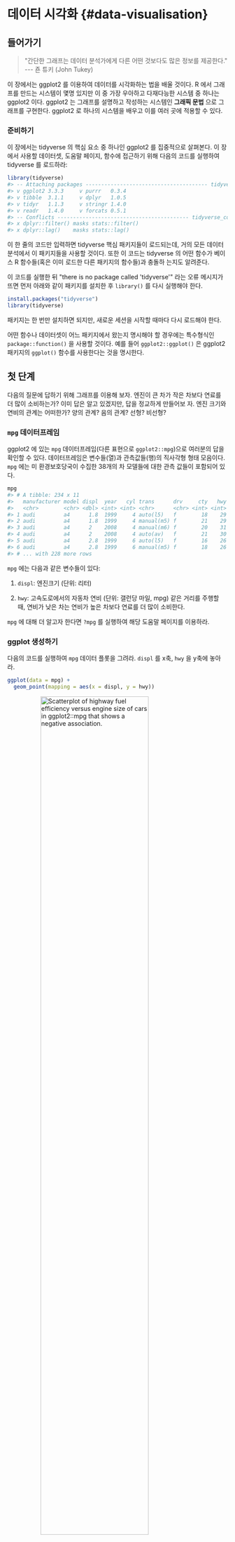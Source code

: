 # 데이터 시각화 {#data-visualisation}

## 들어가기

> "간단한 그래프는 데이터 분석가에게 다른 어떤 것보다도 많은 정보를 제공한다." 
--- 죤 튜키 (John Tukey)

이 장에서는 ggplot2 를 이용하여 데이터를 시각화하는 법을 배울 것이다.
R 에서 그래프를 만드는 시스템이 몇명 있지만 이 중 가장 우아하고 다재다능한 
시스템 중 하나는 ggplot2 이다.
ggplot2 는 그래프를 설명하고 작성하는 시스템인 **그래픽 문법** 으로 그래프를 
구현한다.
ggplot2 로 하나의 시스템을 배우고 이를 여러 곳에 적용할 수 있다.

### 준비하기

이 장에서는 tidyverse 의 핵심 요소 중 하나인 ggplot2 를 집중적으로 살펴본다.
이 장에서 사용할 데이터셋, 도움말 페이지, 함수에 접근하기 위해 다음의 코드를 
실행하여 tidyverse 를 로드하라:


```r
library(tidyverse)
#> -- Attaching packages --------------------------------------- tidyverse 1.3.1 --
#> v ggplot2 3.3.3     v purrr   0.3.4
#> v tibble  3.1.1     v dplyr   1.0.5
#> v tidyr   1.1.3     v stringr 1.4.0
#> v readr   1.4.0     v forcats 0.5.1
#> -- Conflicts ------------------------------------------ tidyverse_conflicts() --
#> x dplyr::filter() masks stats::filter()
#> x dplyr::lag()    masks stats::lag()
```

이 한 줄의 코드만 입력하면 tidyverse 핵심 패키지들이 로드되는데, 거의 모든
데이터 분석에서 이 패키지들을 사용할 것이다. 또한 이 코드는 tidyverse 의 어떤 
함수가 베이스 R 함수들(혹은 이미 로드한 다른 패키지의 함수들)과 충돌하
는지도 알려준다.

이 코드를 실행한 뒤 "there is no package called 'tidyverse'" 라는 오류 메시지가 
뜨면 먼저 아래와 같이 패키지를 설치한 후 `library()` 를 다시 실행해야 한다.


```r
install.packages("tidyverse")
library(tidyverse)
```

패키지는 한 번만 설치하면 되지만, 새로운 세션을 시작할 때마다 다시 로드해야 한다.

어떤 함수나 데이터셋이 어느 패키지에서 왔는지 명시해야 할 경우에는 특수형식인 
`package::function()` 을 사용할 것이다.
예를 들어 `ggplot2::ggplot()` 은 ggplot2 패키지의 `ggplot()` 함수를 사용한다는 
것을 명시한다.

## 첫 단계

다음의 질문에 답하기 위해 그래프를 이용해 보자. 엔진이 큰 차가 작은 차보다
연료를 더 많이 소비하는가? 이미 답은 알고 있겠지만, 답을 정교하게 만들어보
자. 엔진 크기와 연비의 관계는 어떠한가? 양의 관계? 음의 관계? 선형? 비선형?

### `mpg` 데이터프레임

ggplot2 에 있는 `mpg` 데이터프레임(다른 표현으로 `ggplot2::mpg`)으로 여러분의 답을 
확인할 수 있다. 데이터프레임은 변수들(열)과 관측값들(행)의 직사각형 형태 
모음이다. `mpg` 에는 미 환경보호당국이 수집한 38개의 차 모델들에 대한 관측
값들이 포함되어 있다.


```r
mpg
#> # A tibble: 234 x 11
#>   manufacturer model displ  year   cyl trans      drv     cty   hwy fl    class 
#>   <chr>        <chr> <dbl> <int> <int> <chr>      <chr> <int> <int> <chr> <chr> 
#> 1 audi         a4      1.8  1999     4 auto(l5)   f        18    29 p     compa~
#> 2 audi         a4      1.8  1999     4 manual(m5) f        21    29 p     compa~
#> 3 audi         a4      2    2008     4 manual(m6) f        20    31 p     compa~
#> 4 audi         a4      2    2008     4 auto(av)   f        21    30 p     compa~
#> 5 audi         a4      2.8  1999     6 auto(l5)   f        16    26 p     compa~
#> 6 audi         a4      2.8  1999     6 manual(m5) f        18    26 p     compa~
#> # ... with 228 more rows
```

`mpg` 에는 다음과 같은 변수들이 있다:

1.  `displ`: 엔진크기 (단위: 리터)

2.  `hwy`:  고속도로에서의 자동차 연비 (단위: 갤런당 마일, mpg)
    같은 거리를 주행할 때, 연비가 낮은 차는 연비가 높은 차보다 연료를 더 많이 소비한다.

`mpg` 에 대해 더 알고자 한다면 `?mpg` 를 실행하여 해당 도움말 페이지를 이용하라.

### ggplot 생성하기

다음의 코드를 실행하여 `mpg` 데이터 플롯을 그려라. `displ` 를 x축, `hwy` 을 y축에 놓아라.


```r
ggplot(data = mpg) + 
  geom_point(mapping = aes(x = displ, y = hwy))
```

<img src="data-visualize_files/figure-html/unnamed-chunk-3-1.png" title="Scatterplot of highway fuel efficiency versus engine size of cars in ggplot2::mpg that shows a negative association." alt="Scatterplot of highway fuel efficiency versus engine size of cars in ggplot2::mpg that shows a negative association." width="70%" style="display: block; margin: auto;" />

이 플롯은 엔진 크기(`displ`)와 연비(`hwy`) 사이에 음의 관계가 있음을 보여준다.
다른 말로 하면 엔진이 큰 차들은 연료를 더 많이 소비한다. 
이제 연비와 엔진크기에 대한 여러분의 가설이 확인되거나 반증되었는가?

ggplot2 에서는, `ggplot()` 함수로 플롯을 시작한다.
`ggplot()` 을 하면 좌표시스템이 생성되고 레이어를 추가할 수 있다. 
`ggplot()` 의 첫 번째 인수는 그래프에서 사용할 데이터셋이다. 
따라서 `ggplot(data = mpg)` 를 하면 빈 그래프가 생성되지만,
그리 흥미로운 것이 아니므로 생략하겠다.
그래프는 `ggplot()` 에 하나 이상의 레이어를 추가해서 완성된다. 
함수 `geom_point()` 는 플롯에 점 레이어를 추가하여 산점도를 생성한다. 
ggplot2에는 여러 지옴(geom) 함수가 있는데, 각각은 플롯에 다른 유형의 레이어를 추가한다. 
이 장에서 다양한 함수를 배울 것이다.
ggplot2의 지옴 함수 각각에는 mapping 인수가 있다. 
이 인수는 데이터셋의 변수들이 시각적 속성으로 어떻게 매핑될지를 정의한다. 
이 인수는 항상 aes()와 쌍을 이루는데 `aes()` 의 `x`, `y` 인수는 x, y축으로 매핑될 변수를 지정한다. 
ggplot2 는 매핑된 변수를 `data` 인수(우리 경우엔 `mpg`)에서 찾는다.


### 그래프 작성 템플릿

이제 코드를 ggplot2로 그래프를 만드는, 재사용 가능한 템플릿으로 바꿔보자.
그래프를 만들려면 다음의 코드에서 괄호 안의 <>로 둘러쌓인 부분을, 해당되는
데이터셋, 지옴 함수, 매핑모음으로 바꾸어라.


```r
ggplot(data = <DATA>) + 
  <GEOM_FUNCTION>(mapping = aes(<MAPPINGS>))
```

The rest of this chapter will show you how to complete and extend this template to make different types of graphs.
We will begin with the `<MAPPINGS>` component.

### 연습문제

1.  Run `ggplot(data = mpg)`.
    What do you see?

2.  How many rows are in `mpg`?
    How many columns?

3.  What does the `drv` variable describe?
    Read the help for `?mpg` to find out.

4.  Make a scatterplot of `hwy` vs `cyl`.

5.  What happens if you make a scatterplot of `class` vs `drv`?
    Why is the plot not useful?

## Aesthetic mappings

> "The greatest value of a picture is when it forces us to notice what we never expected to see." --- John Tukey
In the plot below, one group of points (highlighted in red) seems to fall outside of the linear trend.
These cars have a higher mileage than you might expect.
How can you explain these cars?

<img src="data-visualize_files/figure-html/unnamed-chunk-5-1.png" title="Scatterplot of highway fuel efficiency versus engine size of cars in ggplot2::mpg that shows a negative association. Cars with engine size greater than 5 litres and highway fuel efficiency greater than 20 miles per gallon stand out from the rest of the data and are highlighted in red." alt="Scatterplot of highway fuel efficiency versus engine size of cars in ggplot2::mpg that shows a negative association. Cars with engine size greater than 5 litres and highway fuel efficiency greater than 20 miles per gallon stand out from the rest of the data and are highlighted in red." width="70%" style="display: block; margin: auto;" />

Let's hypothesize that the cars are hybrids.
One way to test this hypothesis is to look at the `class` value for each car.
The `class` variable of the `mpg` dataset classifies cars into groups such as compact, midsize, and SUV.
If the outlying points are hybrids, they should be classified as compact cars or, perhaps, subcompact cars (keep in mind that this data was collected before hybrid trucks and SUVs became popular).

You can add a third variable, like `class`, to a two dimensional scatterplot by mapping it to an **aesthetic**.
An aesthetic is a visual property of the objects in your plot.
Aesthetics include things like the size, the shape, or the color of your points.
You can display a point (like the one below) in different ways by changing the values of its aesthetic properties.
Since we already use the word "value" to describe data, let's use the word "level" to describe aesthetic properties.
Here we change the levels of a point's size, shape, and color to make the point small, triangular, or blue:

<img src="data-visualize_files/figure-html/unnamed-chunk-6-1.png" title="Diagram that shows four plotting characters next to each other. The first is a large circle, the second is a small circle, the third is a triangle, and the fourth is a blue circle." alt="Diagram that shows four plotting characters next to each other. The first is a large circle, the second is a small circle, the third is a triangle, and the fourth is a blue circle." width="70%" style="display: block; margin: auto;" />

You can convey information about your data by mapping the aesthetics in your plot to the variables in your dataset.
For example, you can map the colours of your points to the `class` variable to reveal the class of each car.


```r
ggplot(data = mpg) + 
  geom_point(mapping = aes(x = displ, y = hwy, color = class))
```

<img src="data-visualize_files/figure-html/unnamed-chunk-7-1.png" title="Scatterplot of highway fuel efficiency versus engine size of cars in ggplot2::mpg that shows a negative association. The points representing each car are coloured according to the class of the car. The legend on the right of the plot shows the mapping between colours and levels of the class variable: 2seater, compact, midsize, minivan, pickup, or suv." alt="Scatterplot of highway fuel efficiency versus engine size of cars in ggplot2::mpg that shows a negative association. The points representing each car are coloured according to the class of the car. The legend on the right of the plot shows the mapping between colours and levels of the class variable: 2seater, compact, midsize, minivan, pickup, or suv." width="70%" style="display: block; margin: auto;" />

(If you prefer British English, like Hadley, you can use `colour` instead of `color`.)

To map an aesthetic to a variable, associate the name of the aesthetic to the name of the variable inside `aes()`.
ggplot2 will automatically assign a unique level of the aesthetic (here a unique color) to each unique value of the variable, a process known as **scaling**.
ggplot2 will also add a legend that explains which levels correspond to which values.

The colours reveal that many of the unusual points (with engine size greater than 5 litres and highway fuel efficiency greater than 20 miles per gallon) are two-seater cars.
These cars don't seem like hybrids, and are, in fact, sports cars!
Sports cars have large engines like SUVs and pickup trucks, but small bodies like midsize and compact cars, which improves their gas mileage.
In hindsight, these cars were unlikely to be hybrids since they have large engines.

In the above example, we mapped `class` to the color aesthetic, but we could have mapped `class` to the size aesthetic in the same way.
In this case, the exact size of each point would reveal its class affiliation.
We get a *warning* here, because mapping an unordered variable (`class`) to an ordered aesthetic (`size`) is not a good idea.


```r
ggplot(data = mpg) + 
  geom_point(mapping = aes(x = displ, y = hwy, size = class))
#> Warning: Using size for a discrete variable is not advised.
```

<img src="data-visualize_files/figure-html/unnamed-chunk-8-1.png" title="Scatterplot of highway fuel efficiency versus engine size of cars in ggplot2::mpg that shows a negative association. The points representing each car are sized according to the class of the car. The legend on the right of the plot shows the mapping between colours and levels of the class variable -- going from small to large: 2seater, compact, midsize, minivan, pickup, or suv." alt="Scatterplot of highway fuel efficiency versus engine size of cars in ggplot2::mpg that shows a negative association. The points representing each car are sized according to the class of the car. The legend on the right of the plot shows the mapping between colours and levels of the class variable -- going from small to large: 2seater, compact, midsize, minivan, pickup, or suv." width="70%" style="display: block; margin: auto;" />

Or we could have mapped `class` to the *alpha* aesthetic, which controls the transparency of the points, or to the shape aesthetic, which controls the shape of the points.


```r
# Left
ggplot(data = mpg) + 
  geom_point(mapping = aes(x = displ, y = hwy, alpha = class))
# Right
ggplot(data = mpg) + 
  geom_point(mapping = aes(x = displ, y = hwy, shape = class))
```

<img src="data-visualize_files/figure-html/unnamed-chunk-9-1.png" title="Two scatterplots next to each other, both visualizing highway fuel efficiency versus engine size of cars in ggplot2::mpg and showing a negative association. In the plot on the left class is mapped to the alpha aesthetic, resulting in different transparency levels for each level of class. In the plot on the right class is mapped the shape aesthetic, resulting in different plotting character shapes for each level of class. Each plot comes with a legend that shows the mapping between alpha level or shape and levels of the class variable." alt="Two scatterplots next to each other, both visualizing highway fuel efficiency versus engine size of cars in ggplot2::mpg and showing a negative association. In the plot on the left class is mapped to the alpha aesthetic, resulting in different transparency levels for each level of class. In the plot on the right class is mapped the shape aesthetic, resulting in different plotting character shapes for each level of class. Each plot comes with a legend that shows the mapping between alpha level or shape and levels of the class variable." width="50%" /><img src="data-visualize_files/figure-html/unnamed-chunk-9-2.png" title="Two scatterplots next to each other, both visualizing highway fuel efficiency versus engine size of cars in ggplot2::mpg and showing a negative association. In the plot on the left class is mapped to the alpha aesthetic, resulting in different transparency levels for each level of class. In the plot on the right class is mapped the shape aesthetic, resulting in different plotting character shapes for each level of class. Each plot comes with a legend that shows the mapping between alpha level or shape and levels of the class variable." alt="Two scatterplots next to each other, both visualizing highway fuel efficiency versus engine size of cars in ggplot2::mpg and showing a negative association. In the plot on the left class is mapped to the alpha aesthetic, resulting in different transparency levels for each level of class. In the plot on the right class is mapped the shape aesthetic, resulting in different plotting character shapes for each level of class. Each plot comes with a legend that shows the mapping between alpha level or shape and levels of the class variable." width="50%" />

What happened to the SUVs?
ggplot2 will only use six shapes at a time.
By default, additional groups will go unplotted when you use the shape aesthetic.

For each aesthetic, you use `aes()` to associate the name of the aesthetic with a variable to display.
The `aes()` function gathers together each of the aesthetic mappings used by a layer and passes them to the layer's mapping argument.
The syntax highlights a useful insight about `x` and `y`: the x and y locations of a point are themselves aesthetics, visual properties that you can map to variables to display information about the data.

Once you map an aesthetic, ggplot2 takes care of the rest.
It selects a reasonable scale to use with the aesthetic, and it constructs a legend that explains the mapping between levels and values.
For x and y aesthetics, ggplot2 does not create a legend, but it creates an axis line with tick marks and a label.
The axis line acts as a legend; it explains the mapping between locations and values.

You can also *set* the aesthetic properties of your geom manually.
For example, we can make all of the points in our plot blue:


```r
ggplot(data = mpg) + 
  geom_point(mapping = aes(x = displ, y = hwy), color = "blue")
```

<img src="data-visualize_files/figure-html/unnamed-chunk-10-1.png" title="Scatterplot of highway fuel efficiency versus engine size of cars in ggplot2::mpg that shows a negative association. All points are blue." alt="Scatterplot of highway fuel efficiency versus engine size of cars in ggplot2::mpg that shows a negative association. All points are blue." width="70%" style="display: block; margin: auto;" />

Here, the color doesn't convey information about a variable, but only changes the appearance of the plot.
To set an aesthetic manually, set the aesthetic by name as an argument of your geom function; i.e. it goes *outside* of `aes()`.
You'll need to pick a level that makes sense for that aesthetic:

-   The name of a color as a character string.

-   The size of a point in mm.

-   The shape of a point as a number, as shown in Figure \@ref(fig:shapes).

<div class="figure" style="text-align: center">
<img src="data-visualize_files/figure-html/shapes-1.png" alt="Mapping between shapes and the numbers that represent them: 0 - square, 1 - circle, 2 - triangle point up, 3 - plus, 4 - cross, 5 - diamond, 6 - triangle point down, 7 - square cross, 8 - star, 9 - diamond plus, 10 - circle plus, 11 - triangles up and down, 12 - square plus, 13 - circle cross, 14 - square and triangle down, 15 - filled square, 16 - filled circle, 17 - filled triangle point-up, 18 - filled diamond, 19 - solid circle, 20 - bullet (smaller circle), 21 - filled circle blue, 22 - filled square blue, 23 - filled diamond blue, 24 - filled triangle point-up blue, 25 - filled triangle point down blue." width="75%" />
<p class="caption">(\#fig:shapes)R has 25 built in shapes that are identified by numbers. There are some seeming duplicates: for example, 0, 15, and 22 are all squares. The difference comes from the interaction of the `colour` and `fill` aesthetics. The hollow shapes (0--14) have a border determined by `colour`; the solid shapes (15--20) are filled with `colour`; the filled shapes (21--24) have a border of `colour` and are filled with `fill`.</p>
</div>
### Exercises
1.  What's gone wrong with this code?
    Why are the points not blue?
    
    ```r
    ggplot(data = mpg) + 
      geom_point(mapping = aes(x = displ, y = hwy, color = "blue"))
    ```
    
    <img src="data-visualize_files/figure-html/unnamed-chunk-11-1.png" title="Scatterplot of highway fuel efficiency versus engine size of cars in ggplot2::mpg that shows a negative association. All points are red and the legend shows a red point that is mapped to the word 'blue'." alt="Scatterplot of highway fuel efficiency versus engine size of cars in ggplot2::mpg that shows a negative association. All points are red and the legend shows a red point that is mapped to the word 'blue'." width="70%" style="display: block; margin: auto;" />

2.  Which variables in `mpg` are categorical?
    Which variables are continuous?
    (Hint: type `?mpg` to read the documentation for the dataset).
    How can you see this information when you run `mpg`?

3.  Map a continuous variable to `color`, `size`, and `shape`.
    How do these aesthetics behave differently for categorical vs. continuous variables?

4.  What happens if you map the same variable to multiple aesthetics?

5.  What does the `stroke` aesthetic do?
    What shapes does it work with?
    (Hint: use `?geom_point`)

6.  What happens if you map an aesthetic to something other than a variable name, like `aes(colour = displ < 5)`?
    Note, you'll also need to specify x and y.

## Common problems

As you start to run R code, you're likely to run into problems.
Don't worry --- it happens to everyone.
I have been writing R code for years, and every day I still write code that doesn't work!

Start by carefully comparing the code that you're running to the code in the book.
R is extremely picky, and a misplaced character can make all the difference.
Make sure that every `(` is matched with a `)` and every `"` is paired with another `"`.
Sometimes you'll run the code and nothing happens.
Check the left-hand of your console: if it's a `+`, it means that R doesn't think you've typed a complete expression and it's waiting for you to finish it.
In this case, it's usually easy to start from scratch again by pressing ESCAPE to abort processing the current command.

One common problem when creating ggplot2 graphics is to put the `+` in the wrong place: it has to come at the end of the line, not the start.
In other words, make sure you haven't accidentally written code like this:

``` {.r}
ggplot(data = mpg) 
+ geom_point(mapping = aes(x = displ, y = hwy))
```

If you're still stuck, try the help.
You can get help about any R function by running `?function_name` in the console, or selecting the function name and pressing F1 in RStudio.
Don't worry if the help doesn't seem that helpful - instead skip down to the examples and look for code that matches what you're trying to do.

If that doesn't help, carefully read the error message.
Sometimes the answer will be buried there!
But when you're new to R, the answer might be in the error message but you don't yet know how to understand it.
Another great tool is Google: try googling the error message, as it's likely someone else has had the same problem, and has gotten help online.

## Facets

One way to add additional variables is with aesthetics.
Another way, particularly useful for categorical variables, is to split your plot into **facets**, subplots that each display one subset of the data.

To facet your plot by a single variable, use `facet_wrap()`.
The first argument of `facet_wrap()` is a formula, which you create with `~` followed by a variable name (here, "formula" is the bane if a data structure in R, not a synonym for "equation").
The variable that you pass to `facet_wrap()` should be discrete.


```r
ggplot(data = mpg) + 
  geom_point(mapping = aes(x = displ, y = hwy)) + 
  facet_grid(drv ~ cyl)
```

<img src="data-visualize_files/figure-html/unnamed-chunk-12-1.png" title="Scatterplot of highway fuel efficiency versus engine size of cars in ggplot2::mpg, faceted by class, with facets spanning two rows." alt="Scatterplot of highway fuel efficiency versus engine size of cars in ggplot2::mpg, faceted by class, with facets spanning two rows." width="70%" style="display: block; margin: auto;" />

To facet your plot on the combination of two variables, add `facet_grid()` to your plot call.
The first argument of `facet_grid()` is also a formula.
This time the formula should contain two variable names separated by a `~`.


```r
ggplot(data = mpg) + 
  geom_point(mapping = aes(x = displ, y = hwy)) + 
  facet_grid(drv ~ cyl)
```

<img src="data-visualize_files/figure-html/unnamed-chunk-13-1.png" title="Scatterplot of highway fuel efficiency versus engine size of cars in ggplot2::mpg, faceted by number of cylinders across rows and by type of drive train across columns. This results in a 4x3 grid of 12 facets. Some of these facets have no observations: 5 cylinders and 4 wheel drive, 4 or 5 cylinders and front wheel drive." alt="Scatterplot of highway fuel efficiency versus engine size of cars in ggplot2::mpg, faceted by number of cylinders across rows and by type of drive train across columns. This results in a 4x3 grid of 12 facets. Some of these facets have no observations: 5 cylinders and 4 wheel drive, 4 or 5 cylinders and front wheel drive." width="70%" style="display: block; margin: auto;" />

If you prefer to not facet in the rows or columns dimension, use a `.` instead of a variable name, e.g. `+ facet_grid(. ~ cyl)`.

### Exercises

1.  What happens if you facet on a continuous variable?

2.  What do the empty cells in plot with `facet_grid(drv ~ cyl)` mean?
    How do they relate to this plot?

    
    ```r
    ggplot(data = mpg) + 
      geom_point(mapping = aes(x = drv, y = cyl))
    ```
    
    <img src="data-visualize_files/figure-html/unnamed-chunk-14-1.png" title="Scatterplot of number of cycles versus type of drive train of cars in ggplot2::mpg. Shows that there are no cars with 5 cylinders that are 4 wheel drive or with 4 or 5 cylinders that are front wheel drive." alt="Scatterplot of number of cycles versus type of drive train of cars in ggplot2::mpg. Shows that there are no cars with 5 cylinders that are 4 wheel drive or with 4 or 5 cylinders that are front wheel drive." width="70%" style="display: block; margin: auto;" />

3.  What plots does the following code make?
    What does `.` do?

    
    ```r
    ggplot(data = mpg) + 
      geom_point(mapping = aes(x = displ, y = hwy)) +
      facet_grid(drv ~ .)
    ggplot(data = mpg) + 
      geom_point(mapping = aes(x = displ, y = hwy)) +
      facet_grid(. ~ cyl)
    ```

4.  Take the first faceted plot in this section:

    
    ```r
    ggplot(data = mpg) + 
      geom_point(mapping = aes(x = displ, y = hwy)) + 
      facet_wrap(~ class, nrow = 2)
    ```

    What are the advantages to using faceting instead of the colour aesthetic?
    What are the disadvantages?
    How might the balance change if you had a larger dataset?

5.  Read `?facet_wrap`.
    What does `nrow` do?
    What does `ncol` do?
    What other options control the layout of the individual panels?
    Why doesn't `facet_grid()` have `nrow` and `ncol` arguments?

6.  Which of the following two plots makes it easier to compare engine size (`displ`) across cars with different drive trains?
    What does this say about when to place a faceting variable across rows or columns?

    
    ```r
    ggplot(data = mpg) + 
      geom_point(mapping = aes(x = displ, y = hwy)) + 
      facet_grid(drv ~ .)
    ggplot(data = mpg) + 
      geom_point(mapping = aes(x = displ, y = hwy)) + 
      facet_grid(. ~ drv)
    ```
    
    <img src="data-visualize_files/figure-html/unnamed-chunk-17-1.png" title="Two faceted plots, both visualizing highway fuel efficiency versus engine size of cars in ggplot2::mpg, faceted by drive train. In the top plot, facet are organized across rows and in the second, across columns." alt="Two faceted plots, both visualizing highway fuel efficiency versus engine size of cars in ggplot2::mpg, faceted by drive train. In the top plot, facet are organized across rows and in the second, across columns." width="70%" style="display: block; margin: auto;" /><img src="data-visualize_files/figure-html/unnamed-chunk-17-2.png" title="Two faceted plots, both visualizing highway fuel efficiency versus engine size of cars in ggplot2::mpg, faceted by drive train. In the top plot, facet are organized across rows and in the second, across columns." alt="Two faceted plots, both visualizing highway fuel efficiency versus engine size of cars in ggplot2::mpg, faceted by drive train. In the top plot, facet are organized across rows and in the second, across columns." width="70%" style="display: block; margin: auto;" />

7.  Recreate this plot using `facet_wrap()` instead of `facet_grid()`.
    How do the positions of the facet labels change?

    
    ```r
    ggplot(data = mpg) + 
      geom_point(mapping = aes(x = displ, y = hwy)) +
      facet_grid(drv ~ .)
    ```
    
    <img src="data-visualize_files/figure-html/unnamed-chunk-18-1.png" title="Scatterplot of highway fuel efficiency versus engine size of cars in ggplot2::mpg, faceted by type of drive train across rows." alt="Scatterplot of highway fuel efficiency versus engine size of cars in ggplot2::mpg, faceted by type of drive train across rows." width="70%" style="display: block; margin: auto;" />

## Geometric objects

How are these two plots similar?

<img src="data-visualize_files/figure-html/unnamed-chunk-19-1.png" title="Two plots: the plot on the left is a scatterplot of highway fuel efficiency versus engine size of cars in ggplot2::mpg and the plot on the right shows a smooth curve that follows the trajectory of the relationship between these variables. A confidence interval around the smooth curve is also displayed." alt="Two plots: the plot on the left is a scatterplot of highway fuel efficiency versus engine size of cars in ggplot2::mpg and the plot on the right shows a smooth curve that follows the trajectory of the relationship between these variables. A confidence interval around the smooth curve is also displayed." width="50%" /><img src="data-visualize_files/figure-html/unnamed-chunk-19-2.png" title="Two plots: the plot on the left is a scatterplot of highway fuel efficiency versus engine size of cars in ggplot2::mpg and the plot on the right shows a smooth curve that follows the trajectory of the relationship between these variables. A confidence interval around the smooth curve is also displayed." alt="Two plots: the plot on the left is a scatterplot of highway fuel efficiency versus engine size of cars in ggplot2::mpg and the plot on the right shows a smooth curve that follows the trajectory of the relationship between these variables. A confidence interval around the smooth curve is also displayed." width="50%" />

Both plots contain the same x variable, the same y variable, and both describe the same data.
But the plots are not identical.
Each plot uses a different visual object to represent the data.
In ggplot2 syntax, we say that they use different **geoms**.

A **geom** is the geometrical object that a plot uses to represent data.
People often describe plots by the type of geom that the plot uses.
For example, bar charts use bar geoms, line charts use line geoms, boxplots use boxplot geoms, and so on.
Scatterplots break the trend; they use the point geom.
As we see above, you can use different geoms to plot the same data.
The plot on the left uses the point geom, and the plot on the right uses the smooth geom, a smooth line fitted to the data.

To change the geom in your plot, change the geom function that you add to `ggplot()`.
For instance, to make the plots above, you can use this code:


```r
# left
ggplot(data = mpg) + 
  geom_point(mapping = aes(x = displ, y = hwy))
# right
ggplot(data = mpg) + 
  geom_smooth(mapping = aes(x = displ, y = hwy))
```

Every geom function in ggplot2 takes a `mapping` argument.
However, not every aesthetic works with every geom.
You could set the shape of a point, but you couldn't set the "shape" of a line.
On the other hand, you *could* set the linetype of a line.
`geom_smooth()` will draw a different line, with a different linetype, for each unique value of the variable that you map to linetype.


```r
ggplot(data = mpg) + 
  geom_smooth(mapping = aes(x = displ, y = hwy, linetype = drv))
```

<img src="data-visualize_files/figure-html/unnamed-chunk-21-1.png" title="A plot of highway fuel efficiency versus engine size of cars in ggplot2::mpg. The data are represented with smooth curves, which use a different line type (solid, dashed, or long dashed) for each type of drive train. Confidence intervals around the smooth curves are also displayed." alt="A plot of highway fuel efficiency versus engine size of cars in ggplot2::mpg. The data are represented with smooth curves, which use a different line type (solid, dashed, or long dashed) for each type of drive train. Confidence intervals around the smooth curves are also displayed." width="70%" style="display: block; margin: auto;" />

Here `geom_smooth()` separates the cars into three lines based on their `drv` value, which describes a car's drive train.
One line describes all of the points with a `4` value, one line describes all of the points with an `f` value, and one line describes all of the points with an `r` value.
Here, `4` stands for four-wheel drive, `f` for front-wheel drive, and `r` for rear-wheel drive.

If this sounds strange, we can make it more clear by overlaying the lines on top of the raw data and then colouring everything according to `drv`.

<img src="data-visualize_files/figure-html/unnamed-chunk-22-1.png" title="A plot of highway fuel efficiency versus engine size of cars in ggplot2::mpg. The data are represented with points (coloured by drive train) as well as smooth curves (where line type is determined based on drive train as well). Confidence intervals around the smooth curves are also displayed." alt="A plot of highway fuel efficiency versus engine size of cars in ggplot2::mpg. The data are represented with points (coloured by drive train) as well as smooth curves (where line type is determined based on drive train as well). Confidence intervals around the smooth curves are also displayed." width="70%" style="display: block; margin: auto;" />

Notice that this plot contains two geoms in the same graph!
If this makes you excited, buckle up.
You will learn how to place multiple geoms in the same plot very soon.

ggplot2 provides over 40 geoms, and extension packages provide even more (see <https://exts.ggplot2.tidyverse.org/gallery/> for a sampling).
The best way to get a comprehensive overview is the ggplot2 cheatsheet, which you can find at <http://rstudio.com/resources/cheatsheets>.
To learn more about any single geom, use help, e.g. `?geom_smooth`.

Many geoms, like `geom_smooth()`, use a single geometric object to display multiple rows of data.
For these geoms, you can set the `group` aesthetic to a categorical variable to draw multiple objects.
ggplot2 will draw a separate object for each unique value of the grouping variable.
In practice, ggplot2 will automatically group the data for these geoms whenever you map an aesthetic to a discrete variable (as in the `linetype` example).
It is convenient to rely on this feature because the group aesthetic by itself does not add a legend or distinguishing features to the geoms.


```r
ggplot(data = mpg) +
  geom_smooth(mapping = aes(x = displ, y = hwy))
              
ggplot(data = mpg) +
  geom_smooth(mapping = aes(x = displ, y = hwy, group = drv))
    
ggplot(data = mpg) +
  geom_smooth(
    mapping = aes(x = displ, y = hwy, color = drv),
    show.legend = FALSE
  )
```

<img src="data-visualize_files/figure-html/unnamed-chunk-23-1.png" title="Three plots, each with highway fuel efficiency on the y-axis and engine size of cars in ggplot2::mpg, where data are represented by a smooth curve. The first plot only has these two variables, the center plot has three separate smooth curves for each level of drive train, and the right plot not only has the same three separate smooth curves for each level of drive train but these curves are plotted in different colours, without a legend explaining which color maps to which level. Confidence intervals around the smooth curves are also displayed." alt="Three plots, each with highway fuel efficiency on the y-axis and engine size of cars in ggplot2::mpg, where data are represented by a smooth curve. The first plot only has these two variables, the center plot has three separate smooth curves for each level of drive train, and the right plot not only has the same three separate smooth curves for each level of drive train but these curves are plotted in different colours, without a legend explaining which color maps to which level. Confidence intervals around the smooth curves are also displayed." width="33%" /><img src="data-visualize_files/figure-html/unnamed-chunk-23-2.png" title="Three plots, each with highway fuel efficiency on the y-axis and engine size of cars in ggplot2::mpg, where data are represented by a smooth curve. The first plot only has these two variables, the center plot has three separate smooth curves for each level of drive train, and the right plot not only has the same three separate smooth curves for each level of drive train but these curves are plotted in different colours, without a legend explaining which color maps to which level. Confidence intervals around the smooth curves are also displayed." alt="Three plots, each with highway fuel efficiency on the y-axis and engine size of cars in ggplot2::mpg, where data are represented by a smooth curve. The first plot only has these two variables, the center plot has three separate smooth curves for each level of drive train, and the right plot not only has the same three separate smooth curves for each level of drive train but these curves are plotted in different colours, without a legend explaining which color maps to which level. Confidence intervals around the smooth curves are also displayed." width="33%" /><img src="data-visualize_files/figure-html/unnamed-chunk-23-3.png" title="Three plots, each with highway fuel efficiency on the y-axis and engine size of cars in ggplot2::mpg, where data are represented by a smooth curve. The first plot only has these two variables, the center plot has three separate smooth curves for each level of drive train, and the right plot not only has the same three separate smooth curves for each level of drive train but these curves are plotted in different colours, without a legend explaining which color maps to which level. Confidence intervals around the smooth curves are also displayed." alt="Three plots, each with highway fuel efficiency on the y-axis and engine size of cars in ggplot2::mpg, where data are represented by a smooth curve. The first plot only has these two variables, the center plot has three separate smooth curves for each level of drive train, and the right plot not only has the same three separate smooth curves for each level of drive train but these curves are plotted in different colours, without a legend explaining which color maps to which level. Confidence intervals around the smooth curves are also displayed." width="33%" />

To display multiple geoms in the same plot, add multiple geom functions to `ggplot()`:


```r
ggplot(data = mpg) + 
  geom_point(mapping = aes(x = displ, y = hwy)) +
  geom_smooth(mapping = aes(x = displ, y = hwy))
```

<img src="data-visualize_files/figure-html/unnamed-chunk-24-1.png" title="Scatterplot of highway fuel efficiency versus engine size of cars in ggplot2::mpg with a smooth curve overlaid. A confidence interval around the smooth curves is also displayed." alt="Scatterplot of highway fuel efficiency versus engine size of cars in ggplot2::mpg with a smooth curve overlaid. A confidence interval around the smooth curves is also displayed." width="70%" style="display: block; margin: auto;" />

This, however, introduces some duplication in our code.
Imagine if you wanted to change the y-axis to display `cty` instead of `hwy`.
You'd need to change the variable in two places, and you might forget to update one.
You can avoid this type of repetition by passing a set of mappings to `ggplot()`.
ggplot2 will treat these mappings as global mappings that apply to each geom in the graph.
In other words, this code will produce the same plot as the previous code:


```r
ggplot(data = mpg, mapping = aes(x = displ, y = hwy)) + 
  geom_point() + 
  geom_smooth()
```

If you place mappings in a geom function, ggplot2 will treat them as local mappings for the layer.
It will use these mappings to extend or overwrite the global mappings *for that layer only*.
This makes it possible to display different aesthetics in different layers.


```r
ggplot(data = mpg, mapping = aes(x = displ, y = hwy)) + 
  geom_point(mapping = aes(color = class)) + 
  geom_smooth()
```

<img src="data-visualize_files/figure-html/unnamed-chunk-26-1.png" title="Scatterplot of highway fuel efficiency versus engine size of cars in ggplot2::mpg, where points are coloured according to the car class. A smooth curve following the trajectory of the relationship between highway fuel efficiency versus engine size of cars is overlaid along with a confidence interval around it." alt="Scatterplot of highway fuel efficiency versus engine size of cars in ggplot2::mpg, where points are coloured according to the car class. A smooth curve following the trajectory of the relationship between highway fuel efficiency versus engine size of cars is overlaid along with a confidence interval around it." width="70%" style="display: block; margin: auto;" />

You can use the same idea to specify different `data` for each layer.
Here, our smooth line displays just a subset of the `mpg` dataset, the subcompact cars.
The local data argument in `geom_smooth()` overrides the global data argument in `ggplot()` for that layer only.


```r
ggplot(data = mpg, mapping = aes(x = displ, y = hwy)) + 
  geom_point(mapping = aes(color = class)) + 
  geom_smooth(data = filter(mpg, class == "subcompact"), se = FALSE)
```

<img src="data-visualize_files/figure-html/unnamed-chunk-27-1.png" title="Scatterplot of highway fuel efficiency versus engine size of cars in ggplot2::mpg, where points are coloured according to the car class. A smooth curve following the trajectory of the relationship between highway fuel efficiency versus engine size of subcompact cars is overlaid along with a confidence interval around it." alt="Scatterplot of highway fuel efficiency versus engine size of cars in ggplot2::mpg, where points are coloured according to the car class. A smooth curve following the trajectory of the relationship between highway fuel efficiency versus engine size of subcompact cars is overlaid along with a confidence interval around it." width="70%" style="display: block; margin: auto;" />

(You'll learn how `filter()` works in the chapter on data transformations: for now, just know that this command selects only the subcompact cars.)

### Exercises

1.  What geom would you use to draw a line chart?
    A boxplot?
    A histogram?
    An area chart?

2.  Run this code in your head and predict what the output will look like.
    Then, run the code in R and check your predictions.

    
    ```r
    ggplot(data = mpg, mapping = aes(x = displ, y = hwy, color = drv)) + 
      geom_point() + 
      geom_smooth(se = FALSE)
    ```

3.  What does `show.legend = FALSE` do?
    What happens if you remove it?\
    Why do you think I used it earlier in the chapter?

4.  What does the `se` argument to `geom_smooth()` do?

5.  Will these two graphs look different?
    Why/why not?

    
    ```r
    ggplot(data = mpg, mapping = aes(x = displ, y = hwy)) + 
      geom_point() + 
      geom_smooth()
    ggplot() + 
      geom_point(data = mpg, mapping = aes(x = displ, y = hwy)) + 
      geom_smooth(data = mpg, mapping = aes(x = displ, y = hwy))
    ```

6.  Recreate the R code necessary to generate the following graphs.
    Note that wherever a categorical variable is used in the plot, it's `drv`.

    <img src="data-visualize_files/figure-html/unnamed-chunk-30-1.png" title="There are six scatterplots in this figure, arranged in a 3x2 grid. In all plots highway fuel efficiency of cars in ggplot2::mpg are on the y-axis and engine size is on the x-axis. The first plot shows all points in black with a smooth curve overlaid on them. In the second plot points are also all black, with separate smooth curves overlaid for each level of drive train. On the third plot, points and the smooth curves are represented in different colours for each level of drive train. In the fourth plot the points are represented in different colours for each level of drive train but there is only a single smooth line fitted to the whole data. In the fifth plot, points are represented in different colours for each level of drive train, and a separate smooth curve with different line types are fitted to each level of drive train. And finally in the sixth plot points are represented in different colours for each level of drive train and they have a thick white border." alt="There are six scatterplots in this figure, arranged in a 3x2 grid. In all plots highway fuel efficiency of cars in ggplot2::mpg are on the y-axis and engine size is on the x-axis. The first plot shows all points in black with a smooth curve overlaid on them. In the second plot points are also all black, with separate smooth curves overlaid for each level of drive train. On the third plot, points and the smooth curves are represented in different colours for each level of drive train. In the fourth plot the points are represented in different colours for each level of drive train but there is only a single smooth line fitted to the whole data. In the fifth plot, points are represented in different colours for each level of drive train, and a separate smooth curve with different line types are fitted to each level of drive train. And finally in the sixth plot points are represented in different colours for each level of drive train and they have a thick white border." width="50%" /><img src="data-visualize_files/figure-html/unnamed-chunk-30-2.png" title="There are six scatterplots in this figure, arranged in a 3x2 grid. In all plots highway fuel efficiency of cars in ggplot2::mpg are on the y-axis and engine size is on the x-axis. The first plot shows all points in black with a smooth curve overlaid on them. In the second plot points are also all black, with separate smooth curves overlaid for each level of drive train. On the third plot, points and the smooth curves are represented in different colours for each level of drive train. In the fourth plot the points are represented in different colours for each level of drive train but there is only a single smooth line fitted to the whole data. In the fifth plot, points are represented in different colours for each level of drive train, and a separate smooth curve with different line types are fitted to each level of drive train. And finally in the sixth plot points are represented in different colours for each level of drive train and they have a thick white border." alt="There are six scatterplots in this figure, arranged in a 3x2 grid. In all plots highway fuel efficiency of cars in ggplot2::mpg are on the y-axis and engine size is on the x-axis. The first plot shows all points in black with a smooth curve overlaid on them. In the second plot points are also all black, with separate smooth curves overlaid for each level of drive train. On the third plot, points and the smooth curves are represented in different colours for each level of drive train. In the fourth plot the points are represented in different colours for each level of drive train but there is only a single smooth line fitted to the whole data. In the fifth plot, points are represented in different colours for each level of drive train, and a separate smooth curve with different line types are fitted to each level of drive train. And finally in the sixth plot points are represented in different colours for each level of drive train and they have a thick white border." width="50%" /><img src="data-visualize_files/figure-html/unnamed-chunk-30-3.png" title="There are six scatterplots in this figure, arranged in a 3x2 grid. In all plots highway fuel efficiency of cars in ggplot2::mpg are on the y-axis and engine size is on the x-axis. The first plot shows all points in black with a smooth curve overlaid on them. In the second plot points are also all black, with separate smooth curves overlaid for each level of drive train. On the third plot, points and the smooth curves are represented in different colours for each level of drive train. In the fourth plot the points are represented in different colours for each level of drive train but there is only a single smooth line fitted to the whole data. In the fifth plot, points are represented in different colours for each level of drive train, and a separate smooth curve with different line types are fitted to each level of drive train. And finally in the sixth plot points are represented in different colours for each level of drive train and they have a thick white border." alt="There are six scatterplots in this figure, arranged in a 3x2 grid. In all plots highway fuel efficiency of cars in ggplot2::mpg are on the y-axis and engine size is on the x-axis. The first plot shows all points in black with a smooth curve overlaid on them. In the second plot points are also all black, with separate smooth curves overlaid for each level of drive train. On the third plot, points and the smooth curves are represented in different colours for each level of drive train. In the fourth plot the points are represented in different colours for each level of drive train but there is only a single smooth line fitted to the whole data. In the fifth plot, points are represented in different colours for each level of drive train, and a separate smooth curve with different line types are fitted to each level of drive train. And finally in the sixth plot points are represented in different colours for each level of drive train and they have a thick white border." width="50%" /><img src="data-visualize_files/figure-html/unnamed-chunk-30-4.png" title="There are six scatterplots in this figure, arranged in a 3x2 grid. In all plots highway fuel efficiency of cars in ggplot2::mpg are on the y-axis and engine size is on the x-axis. The first plot shows all points in black with a smooth curve overlaid on them. In the second plot points are also all black, with separate smooth curves overlaid for each level of drive train. On the third plot, points and the smooth curves are represented in different colours for each level of drive train. In the fourth plot the points are represented in different colours for each level of drive train but there is only a single smooth line fitted to the whole data. In the fifth plot, points are represented in different colours for each level of drive train, and a separate smooth curve with different line types are fitted to each level of drive train. And finally in the sixth plot points are represented in different colours for each level of drive train and they have a thick white border." alt="There are six scatterplots in this figure, arranged in a 3x2 grid. In all plots highway fuel efficiency of cars in ggplot2::mpg are on the y-axis and engine size is on the x-axis. The first plot shows all points in black with a smooth curve overlaid on them. In the second plot points are also all black, with separate smooth curves overlaid for each level of drive train. On the third plot, points and the smooth curves are represented in different colours for each level of drive train. In the fourth plot the points are represented in different colours for each level of drive train but there is only a single smooth line fitted to the whole data. In the fifth plot, points are represented in different colours for each level of drive train, and a separate smooth curve with different line types are fitted to each level of drive train. And finally in the sixth plot points are represented in different colours for each level of drive train and they have a thick white border." width="50%" /><img src="data-visualize_files/figure-html/unnamed-chunk-30-5.png" title="There are six scatterplots in this figure, arranged in a 3x2 grid. In all plots highway fuel efficiency of cars in ggplot2::mpg are on the y-axis and engine size is on the x-axis. The first plot shows all points in black with a smooth curve overlaid on them. In the second plot points are also all black, with separate smooth curves overlaid for each level of drive train. On the third plot, points and the smooth curves are represented in different colours for each level of drive train. In the fourth plot the points are represented in different colours for each level of drive train but there is only a single smooth line fitted to the whole data. In the fifth plot, points are represented in different colours for each level of drive train, and a separate smooth curve with different line types are fitted to each level of drive train. And finally in the sixth plot points are represented in different colours for each level of drive train and they have a thick white border." alt="There are six scatterplots in this figure, arranged in a 3x2 grid. In all plots highway fuel efficiency of cars in ggplot2::mpg are on the y-axis and engine size is on the x-axis. The first plot shows all points in black with a smooth curve overlaid on them. In the second plot points are also all black, with separate smooth curves overlaid for each level of drive train. On the third plot, points and the smooth curves are represented in different colours for each level of drive train. In the fourth plot the points are represented in different colours for each level of drive train but there is only a single smooth line fitted to the whole data. In the fifth plot, points are represented in different colours for each level of drive train, and a separate smooth curve with different line types are fitted to each level of drive train. And finally in the sixth plot points are represented in different colours for each level of drive train and they have a thick white border." width="50%" /><img src="data-visualize_files/figure-html/unnamed-chunk-30-6.png" title="There are six scatterplots in this figure, arranged in a 3x2 grid. In all plots highway fuel efficiency of cars in ggplot2::mpg are on the y-axis and engine size is on the x-axis. The first plot shows all points in black with a smooth curve overlaid on them. In the second plot points are also all black, with separate smooth curves overlaid for each level of drive train. On the third plot, points and the smooth curves are represented in different colours for each level of drive train. In the fourth plot the points are represented in different colours for each level of drive train but there is only a single smooth line fitted to the whole data. In the fifth plot, points are represented in different colours for each level of drive train, and a separate smooth curve with different line types are fitted to each level of drive train. And finally in the sixth plot points are represented in different colours for each level of drive train and they have a thick white border." alt="There are six scatterplots in this figure, arranged in a 3x2 grid. In all plots highway fuel efficiency of cars in ggplot2::mpg are on the y-axis and engine size is on the x-axis. The first plot shows all points in black with a smooth curve overlaid on them. In the second plot points are also all black, with separate smooth curves overlaid for each level of drive train. On the third plot, points and the smooth curves are represented in different colours for each level of drive train. In the fourth plot the points are represented in different colours for each level of drive train but there is only a single smooth line fitted to the whole data. In the fifth plot, points are represented in different colours for each level of drive train, and a separate smooth curve with different line types are fitted to each level of drive train. And finally in the sixth plot points are represented in different colours for each level of drive train and they have a thick white border." width="50%" />
## Statistical transformations
Next, let's take a look at a bar chart.
Bar charts seem simple, but they are interesting because they reveal something subtle about plots.
Consider a basic bar chart, as drawn with `geom_bar()`.
The following chart displays the total number of diamonds in the `diamonds` dataset, grouped by `cut`.
The `diamonds` dataset is in the ggplot2 package and contains information on \~54,000 diamonds, including the `price`, `carat`, `color`, `clarity`, and `cut` of each diamond.
The chart shows that more diamonds are available with high quality cuts than with low quality cuts.

```r
ggplot(data = diamonds) + 
  geom_bar(mapping = aes(x = cut))
```

<img src="data-visualize_files/figure-html/unnamed-chunk-31-1.png" title="Bar chart of number of each each cut of diamond in the ggplots::diamonds dataset. There are roughly 1500 fair diamonds, 5000 good, 12000 very good, 14000 premium, and 22000 ideal cut diamonds." alt="Bar chart of number of each each cut of diamond in the ggplots::diamonds dataset. There are roughly 1500 fair diamonds, 5000 good, 12000 very good, 14000 premium, and 22000 ideal cut diamonds." width="70%" style="display: block; margin: auto;" />

On the x-axis, the chart displays `cut`, a variable from `diamonds`.
On the y-axis, it displays count, but count is not a variable in `diamonds`!
Where does count come from?
Many graphs, like scatterplots, plot the raw values of your dataset.
Other graphs, like bar charts, calculate new values to plot:

-   bar charts, histograms, and frequency polygons bin your data and then plot bin counts, the number of points that fall in each bin.

-   smoothers fit a model to your data and then plot predictions from the model.

-   boxplots compute a robust summary of the distribution and then display a specially formatted box.

The algorithm used to calculate new values for a graph is called a **stat**, short for statistical transformation.
The figure below describes how this process works with `geom_bar()`.

<img src="images/visualization-stat-bar.png" title="A figure demonstrating three steps of creating a bar chart: 1. geom_bar() begins with the diamonds data set. 2. geom_bar() transforms the data with the &quot;count&quot; stat, which returns a data set of cut values and counts. 3. geom_bar() uses the transformed data to build the plot. cut is mapped to the x-axis, count is mapped to the y-axis." alt="A figure demonstrating three steps of creating a bar chart: 1. geom_bar() begins with the diamonds data set. 2. geom_bar() transforms the data with the &quot;count&quot; stat, which returns a data set of cut values and counts. 3. geom_bar() uses the transformed data to build the plot. cut is mapped to the x-axis, count is mapped to the y-axis." width="100%" style="display: block; margin: auto;" />

You can learn which stat a geom uses by inspecting the default value for the `stat` argument.
For example, `?geom_bar` shows that the default value for `stat` is "count", which means that `geom_bar()` uses `stat_count()`.
`stat_count()` is documented on the same page as `geom_bar()`, and if you scroll down you can find a section called "Computed variables".
That describes how it computes two new variables: `count` and `prop`.

You can generally use geoms and stats interchangeably.
For example, you can recreate the previous plot using `stat_count()` instead of `geom_bar()`:


```r
ggplot(data = diamonds) + 
  stat_count(mapping = aes(x = cut))
```

<img src="data-visualize_files/figure-html/unnamed-chunk-33-1.png" title="Bar chart of number of each each cut of diamond in the ggplots::diamonds dataset. There are roughly 1500 fair diamonds, 5000 good, 12000 very good, 14000 premium, and 22000 ideal cut diamonds." alt="Bar chart of number of each each cut of diamond in the ggplots::diamonds dataset. There are roughly 1500 fair diamonds, 5000 good, 12000 very good, 14000 premium, and 22000 ideal cut diamonds." width="70%" style="display: block; margin: auto;" />

This works because every geom has a default stat; and every stat has a default geom.
This means that you can typically use geoms without worrying about the underlying statistical transformation.
There are three reasons you might need to use a stat explicitly:

1.  You might want to override the default stat.
    In the code below, I change the stat of `geom_bar()` from count (the default) to identity.
    This lets me map the height of the bars to the raw values of a $y$ variable.
    Unfortunately when people talk about bar charts casually, they might be referring to this type of bar chart, where the height of the bar is already present in the data, or the previous bar chart where the height of the bar is generated by counting rows.

    
    ```r
    demo <- tribble(
      ~cut,         ~freq,
      "Fair",       1610,
      "Good",       4906,
      "Very Good",  12082,
      "Premium",    13791,
      "Ideal",      21551
    )
    ggplot(data = demo) +
      geom_bar(mapping = aes(x = cut, y = freq), stat = "identity")
    ```
    
    <img src="data-visualize_files/figure-html/unnamed-chunk-34-1.png" title="Bar chart of number of each each cut of diamond in the ggplots::diamonds dataset. There are roughly 1500 fair diamonds, 5000 good, 22000 ideal, 14000 premium, and 12000 very good, cut diamonds." alt="Bar chart of number of each each cut of diamond in the ggplots::diamonds dataset. There are roughly 1500 fair diamonds, 5000 good, 22000 ideal, 14000 premium, and 12000 very good, cut diamonds." width="70%" style="display: block; margin: auto;" />

    (Don't worry that you haven't seen `<-` or `tribble()` before.
    You might be able to guess at their meaning from the context, and you'll learn exactly what they do soon!)

2.  You might want to override the default mapping from transformed variables to aesthetics.
    For example, you might want to display a bar chart of proportions, rather than counts:

    
    ```r
    ggplot(data = diamonds) + 
      geom_bar(mapping = aes(x = cut, y = after_stat(prop), group = 1))
    ```
    
    <img src="data-visualize_files/figure-html/unnamed-chunk-35-1.png" title="Bar chart of proportion of each each cut of diamond in the ggplots::diamonds dataset. Roughly, fair diamonds make up 0.03, good 0.09, very good 0.22, premium 26, and ideal 0.40." alt="Bar chart of proportion of each each cut of diamond in the ggplots::diamonds dataset. Roughly, fair diamonds make up 0.03, good 0.09, very good 0.22, premium 26, and ideal 0.40." width="70%" style="display: block; margin: auto;" />

    To find the variables computed by the stat, look for the section titled "computed variables" in the help for `geom_bar()`.

3.  You might want to draw greater attention to the statistical transformation in your code.
    For example, you might use `stat_summary()`, which summarises the y values for each unique x value, to draw attention to the summary that you're computing:

    
    ```r
    ggplot(data = diamonds) + 
      stat_summary(
        mapping = aes(x = cut, y = depth),
        fun.min = min,
        fun.max = max,
        fun = median
      )
    ```
    
    <img src="data-visualize_files/figure-html/unnamed-chunk-36-1.png" title="A plot with depth on the y-axis and cut on the x-axis (with levels fair, good, very good, premium, and ideal) of diamonds in ggplot2::diamonds. For each level of cut, vertical lines extend from minimum to maximum depth for diamonds in that cut category, and the median depth is indicated on the line with a point." alt="A plot with depth on the y-axis and cut on the x-axis (with levels fair, good, very good, premium, and ideal) of diamonds in ggplot2::diamonds. For each level of cut, vertical lines extend from minimum to maximum depth for diamonds in that cut category, and the median depth is indicated on the line with a point." width="70%" style="display: block; margin: auto;" />

ggplot2 provides over 20 stats for you to use.
Each stat is a function, so you can get help in the usual way, e.g. `?stat_bin`.
To see a complete list of stats, try the ggplot2 cheatsheet.

### Exercises

1.  What is the default geom associated with `stat_summary()`?
    How could you rewrite the previous plot to use that geom function instead of the stat function?

2.  What does `geom_col()` do?
    How is it different to `geom_bar()`?

3.  Most geoms and stats come in pairs that are almost always used in concert.
    Read through the documentation and make a list of all the pairs.
    What do they have in common?

4.  What variables does `stat_smooth()` compute?
    What parameters control its behaviour?

5.  In our proportion bar chart, we need to set `group = 1`.
    Why?
    In other words what is the problem with these two graphs?

    
    ```r
    ggplot(data = diamonds) + 
      geom_bar(mapping = aes(x = cut, y = after_stat(prop)))
    ggplot(data = diamonds) + 
      geom_bar(mapping = aes(x = cut, fill = color, y = after_stat(prop)))
    ```

## Position adjustments

There's one more piece of magic associated with bar charts.
You can colour a bar chart using either the `colour` aesthetic, or, more usefully, `fill`:


```r
ggplot(data = diamonds) + 
  geom_bar(mapping = aes(x = cut, colour = cut))
ggplot(data = diamonds) + 
  geom_bar(mapping = aes(x = cut, fill = cut))
```

<img src="data-visualize_files/figure-html/unnamed-chunk-38-1.png" title="Two bar charts of cut of diamonds in ggplot2::diamonds. In the first plot, the bars have coloured borders. In the second plot, they're filled with colours. Heights of the bars correspond to the number of diamonds in each cut category." alt="Two bar charts of cut of diamonds in ggplot2::diamonds. In the first plot, the bars have coloured borders. In the second plot, they're filled with colours. Heights of the bars correspond to the number of diamonds in each cut category." width="50%" /><img src="data-visualize_files/figure-html/unnamed-chunk-38-2.png" title="Two bar charts of cut of diamonds in ggplot2::diamonds. In the first plot, the bars have coloured borders. In the second plot, they're filled with colours. Heights of the bars correspond to the number of diamonds in each cut category." alt="Two bar charts of cut of diamonds in ggplot2::diamonds. In the first plot, the bars have coloured borders. In the second plot, they're filled with colours. Heights of the bars correspond to the number of diamonds in each cut category." width="50%" />

Note what happens if you map the fill aesthetic to another variable, like `clarity`: the bars are automatically stacked.
Each coloured rectangle represents a combination of `cut` and `clarity`.


```r
ggplot(data = diamonds) + 
  geom_bar(mapping = aes(x = cut, fill = clarity))
```

<img src="data-visualize_files/figure-html/unnamed-chunk-39-1.png" title="Segmented bar chart of cut of diamonds in ggplot2::diamonds, where each bar is filled with colours for the levels of clarity. Heights of the bars correspond to the number of diamonds in each cut category, and heights of the coloured segments are proportional to the number of diamonds with a given clarity level within a given cut level." alt="Segmented bar chart of cut of diamonds in ggplot2::diamonds, where each bar is filled with colours for the levels of clarity. Heights of the bars correspond to the number of diamonds in each cut category, and heights of the coloured segments are proportional to the number of diamonds with a given clarity level within a given cut level." width="70%" style="display: block; margin: auto;" />

The stacking is performed automatically by the **position adjustment** specified by the `position` argument.
If you don't want a stacked bar chart, you can use one of three other options: `"identity"`, `"dodge"` or `"fill"`.

-   `position = "identity"` will place each object exactly where it falls in the context of the graph.
    This is not very useful for bars, because it overlaps them.
    To see that overlapping we either need to make the bars slightly transparent by setting `alpha` to a small value, or completely transparent by setting `fill = NA`.

    
    ```r
    ggplot(data = diamonds, mapping = aes(x = cut, fill = clarity)) + 
      geom_bar(alpha = 1/5, position = "identity")
    ggplot(data = diamonds, mapping = aes(x = cut, colour = clarity)) + 
      geom_bar(fill = NA, position = "identity")
    ```
    
    <img src="data-visualize_files/figure-html/unnamed-chunk-40-1.png" title="Two segmented bar charts of cut of diamonds in ggplot2::diamonds, where each bar is filled with colours for the levels of clarity. Heights of the bars correspond to the number of diamonds in each cut category, and heights of the coloured segments are proportional to the number of diamonds with a given clarity level within a given cut level. However the segments overlap. In the first plot the segments are filled with transparent colours, in the second plot the segments are only outlined with colours." alt="Two segmented bar charts of cut of diamonds in ggplot2::diamonds, where each bar is filled with colours for the levels of clarity. Heights of the bars correspond to the number of diamonds in each cut category, and heights of the coloured segments are proportional to the number of diamonds with a given clarity level within a given cut level. However the segments overlap. In the first plot the segments are filled with transparent colours, in the second plot the segments are only outlined with colours." width="50%" /><img src="data-visualize_files/figure-html/unnamed-chunk-40-2.png" title="Two segmented bar charts of cut of diamonds in ggplot2::diamonds, where each bar is filled with colours for the levels of clarity. Heights of the bars correspond to the number of diamonds in each cut category, and heights of the coloured segments are proportional to the number of diamonds with a given clarity level within a given cut level. However the segments overlap. In the first plot the segments are filled with transparent colours, in the second plot the segments are only outlined with colours." alt="Two segmented bar charts of cut of diamonds in ggplot2::diamonds, where each bar is filled with colours for the levels of clarity. Heights of the bars correspond to the number of diamonds in each cut category, and heights of the coloured segments are proportional to the number of diamonds with a given clarity level within a given cut level. However the segments overlap. In the first plot the segments are filled with transparent colours, in the second plot the segments are only outlined with colours." width="50%" />

    The identity position adjustment is more useful for 2d geoms, like points, where it is the default.

-   `position = "fill"` works like stacking, but makes each set of stacked bars the same height.
    This makes it easier to compare proportions across groups.

    
    ```r
    ggplot(data = diamonds) + 
      geom_bar(mapping = aes(x = cut, fill = clarity), position = "fill")
    ```
    
    <img src="data-visualize_files/figure-html/unnamed-chunk-41-1.png" title="Segmented bar chart of cut of diamonds in ggplot2::diamonds, where each bar is filled with colours for the levels of clarity. Height of each bar is 1 and heights of the coloured segments are proportional to the proportion of diamonds with a given clarity level within a given cut level." alt="Segmented bar chart of cut of diamonds in ggplot2::diamonds, where each bar is filled with colours for the levels of clarity. Height of each bar is 1 and heights of the coloured segments are proportional to the proportion of diamonds with a given clarity level within a given cut level." width="70%" style="display: block; margin: auto;" />

-   `position = "dodge"` places overlapping objects directly *beside* one another.
    This makes it easier to compare individual values.

    
    ```r
    ggplot(data = diamonds) + 
      geom_bar(mapping = aes(x = cut, fill = clarity), position = "dodge")
    ```
    
    <img src="data-visualize_files/figure-html/unnamed-chunk-42-1.png" title="Dodged bar chart of cut of diamonds in ggplot2::diamonds. Dodged bars are grouped by levels of cut (fair, good, very good, premium, and ideal). In each group there are eight bars, one for each level of clarity, and filled with a different color for each level. Heights of these bars represent the number of diamonds with a given level of cut and clarity." alt="Dodged bar chart of cut of diamonds in ggplot2::diamonds. Dodged bars are grouped by levels of cut (fair, good, very good, premium, and ideal). In each group there are eight bars, one for each level of clarity, and filled with a different color for each level. Heights of these bars represent the number of diamonds with a given level of cut and clarity." width="70%" style="display: block; margin: auto;" />

There's one other type of adjustment that's not useful for bar charts, but it can be very useful for scatterplots.
Recall our first scatterplot.
Did you notice that the plot displays only 126 points, even though there are 234 observations in the dataset?

<img src="data-visualize_files/figure-html/unnamed-chunk-43-1.png" title="Scatterplot of highway fuel efficiency versus engine size of cars in ggplot2::mpg that shows a negative association." alt="Scatterplot of highway fuel efficiency versus engine size of cars in ggplot2::mpg that shows a negative association." width="70%" style="display: block; margin: auto;" />

The underlying values of `hwy` and `displ` are rounded so the points appear on a grid and many points overlap each other.
This problem is known as **overplotting**.
This arrangement makes it hard to see where the mass of the data is.
Are the data points spread equally throughout the graph, or is there one special combination of `hwy` and `displ` that contains 109 values?

You can avoid this gridding by setting the position adjustment to "jitter".
`position = "jitter"` adds a small amount of random noise to each point.
This spreads the points out because no two points are likely to receive the same amount of random noise.


```r
ggplot(data = mpg) + 
  geom_point(mapping = aes(x = displ, y = hwy), position = "jitter")
```

<img src="data-visualize_files/figure-html/unnamed-chunk-44-1.png" title="Jittered scatterplot of highway fuel efficiency versus engine size of cars in ggplot2::mpg that shows a negative association." alt="Jittered scatterplot of highway fuel efficiency versus engine size of cars in ggplot2::mpg that shows a negative association." width="70%" style="display: block; margin: auto;" />

Adding randomness seems like a strange way to improve your plot, but while it makes your graph less accurate at small scales, it makes your graph *more* revealing at large scales.
Because this is such a useful operation, ggplot2 comes with a shorthand for `geom_point(position = "jitter")`: `geom_jitter()`.

To learn more about a position adjustment, look up the help page associated with each adjustment: `?position_dodge`, `?position_fill`, `?position_identity`, `?position_jitter`, and `?position_stack`.

### Exercises

1.  What is the problem with this plot?
    How could you improve it?

    
    ```r
    ggplot(data = mpg, mapping = aes(x = cty, y = hwy)) + 
      geom_point()
    ```
    
    <img src="data-visualize_files/figure-html/unnamed-chunk-45-1.png" title="Scatterplot of highway fuel efficiency versus city fuel efficiency of cars in ggplot2::mpg that shows a positive association. The number of points visible in this plot is less than the number of points in the dataset." alt="Scatterplot of highway fuel efficiency versus city fuel efficiency of cars in ggplot2::mpg that shows a positive association. The number of points visible in this plot is less than the number of points in the dataset." width="70%" style="display: block; margin: auto;" />

2.  What parameters to `geom_jitter()` control the amount of jittering?

3.  Compare and contrast `geom_jitter()` with `geom_count()`.

4.  What's the default position adjustment for `geom_boxplot()`?
    Create a visualisation of the `mpg` dataset that demonstrates it.

## Coordinate systems

Coordinate systems are probably the most complicated part of ggplot2.
The default coordinate system is the Cartesian coordinate system where the x and y positions act independently to determine the location of each point.
There are a number of other coordinate systems that are occasionally helpful.

-   `coord_flip()` switches the x and y axes.
    This is useful (for example), if you want horizontal boxplots.
    It's also useful for long labels: it's hard to get them to fit without overlapping on the x-axis.

    
    ```r
    ggplot(data = mpg, mapping = aes(x = class, y = hwy)) + 
      geom_boxplot()
    ggplot(data = mpg, mapping = aes(x = class, y = hwy)) + 
      geom_boxplot() +
      coord_flip()
    ```
    
    <img src="data-visualize_files/figure-html/unnamed-chunk-46-1.png" title="Two side-by-side box plots of highway fuel efficiency of cars in ggplot2::mpg. A separate box plot is created for cars in each level of class (2seater, compact, midsize, minivan, pickup, subcompact, and suv). In the first plot class is on the x-axis, in the second plot class is on the y-axis. The second plot makes it easier to read the names of the levels of class since they're listed down the y-axis, avoiding overlap." alt="Two side-by-side box plots of highway fuel efficiency of cars in ggplot2::mpg. A separate box plot is created for cars in each level of class (2seater, compact, midsize, minivan, pickup, subcompact, and suv). In the first plot class is on the x-axis, in the second plot class is on the y-axis. The second plot makes it easier to read the names of the levels of class since they're listed down the y-axis, avoiding overlap." width="50%" /><img src="data-visualize_files/figure-html/unnamed-chunk-46-2.png" title="Two side-by-side box plots of highway fuel efficiency of cars in ggplot2::mpg. A separate box plot is created for cars in each level of class (2seater, compact, midsize, minivan, pickup, subcompact, and suv). In the first plot class is on the x-axis, in the second plot class is on the y-axis. The second plot makes it easier to read the names of the levels of class since they're listed down the y-axis, avoiding overlap." alt="Two side-by-side box plots of highway fuel efficiency of cars in ggplot2::mpg. A separate box plot is created for cars in each level of class (2seater, compact, midsize, minivan, pickup, subcompact, and suv). In the first plot class is on the x-axis, in the second plot class is on the y-axis. The second plot makes it easier to read the names of the levels of class since they're listed down the y-axis, avoiding overlap." width="50%" />

    However, note that you can achieve the same result by flipping the aesthetic mappings of the two variables.

    
    ```r
    ggplot(data = mpg, mapping = aes(y = class, x = hwy)) + 
      geom_boxplot()
    ```
    
    <img src="data-visualize_files/figure-html/unnamed-chunk-47-1.png" title="Side-by-side box plots of highway fuel efficiency of cars in ggplot2::mpg. A separate box plot is drawn along the y-axis for cars in each level of class (2seater, compact, midsize, minivan, pickup, subcompact, and suv)." alt="Side-by-side box plots of highway fuel efficiency of cars in ggplot2::mpg. A separate box plot is drawn along the y-axis for cars in each level of class (2seater, compact, midsize, minivan, pickup, subcompact, and suv)." width="70%" />

-   `coord_quickmap()` sets the aspect ratio correctly for maps.
    This is very important if you're plotting spatial data with ggplot2 (which unfortunately we don't have the space to cover in this book).

    
    ```r
    nz <- map_data("nz")
    ggplot(nz, aes(long, lat, group = group)) +
      geom_polygon(fill = "white", colour = "black")
    ggplot(nz, aes(long, lat, group = group)) +
      geom_polygon(fill = "white", colour = "black") +
      coord_quickmap()
    ```
    
    <img src="data-visualize_files/figure-html/unnamed-chunk-48-1.png" title="Two maps of the boundaries of New Zealand. In the first plot the aspect ratio is incorrect, in the second plot it's correct." alt="Two maps of the boundaries of New Zealand. In the first plot the aspect ratio is incorrect, in the second plot it's correct." width="50%" /><img src="data-visualize_files/figure-html/unnamed-chunk-48-2.png" title="Two maps of the boundaries of New Zealand. In the first plot the aspect ratio is incorrect, in the second plot it's correct." alt="Two maps of the boundaries of New Zealand. In the first plot the aspect ratio is incorrect, in the second plot it's correct." width="50%" />

-   `coord_polar()` uses polar coordinates.
    Polar coordinates reveal an interesting connection between a bar chart and a Coxcomb chart.

    
    ```r
    bar <- ggplot(data = diamonds) + 
      geom_bar(
        mapping = aes(x = cut, fill = cut), 
        show.legend = FALSE,
        width = 1
      ) + 
      theme(aspect.ratio = 1) +
      labs(x = NULL, y = NULL)
    bar + coord_flip()
    bar + coord_polar()
    ```
    
    <img src="data-visualize_files/figure-html/unnamed-chunk-49-1.png" title="Two plots: on the left is a bar chart of cut of diamonds in ggplot2::diamonds, on the right is a Coxcomb chart of the same data." alt="Two plots: on the left is a bar chart of cut of diamonds in ggplot2::diamonds, on the right is a Coxcomb chart of the same data." width="50%" /><img src="data-visualize_files/figure-html/unnamed-chunk-49-2.png" title="Two plots: on the left is a bar chart of cut of diamonds in ggplot2::diamonds, on the right is a Coxcomb chart of the same data." alt="Two plots: on the left is a bar chart of cut of diamonds in ggplot2::diamonds, on the right is a Coxcomb chart of the same data." width="50%" />

### Exercises

1.  Turn a stacked bar chart into a pie chart using `coord_polar()`.

2.  What does `labs()` do?
    Read the documentation.

3.  What's the difference between `coord_quickmap()` and `coord_map()`?

4.  What does the plot below tell you about the relationship between city and highway mpg?
    Why is `coord_fixed()` important?
    What does `geom_abline()` do?

    
    ```r
    ggplot(data = mpg, mapping = aes(x = cty, y = hwy)) +
      geom_point() + 
      geom_abline() +
      coord_fixed()
    ```
    
    <img src="data-visualize_files/figure-html/unnamed-chunk-50-1.png" title="Scatterplot of highway fuel efficiency versus engine size of cars in ggplot2::mpg that shows a negative association. The plot also has a straight line that follows the trend of the relationship between the variables but doesn't go through the cloud of points, it's beneath it." alt="Scatterplot of highway fuel efficiency versus engine size of cars in ggplot2::mpg that shows a negative association. The plot also has a straight line that follows the trend of the relationship between the variables but doesn't go through the cloud of points, it's beneath it." width="50%" style="display: block; margin: auto;" />

## The layered grammar of graphics

In the previous sections, you learned much more than how to make scatterplots, bar charts, and boxplots.
You learned a foundation that you can use to make *any* type of plot with ggplot2.
To see this, let's add position adjustments, stats, coordinate systems, and faceting to our code template:

    ggplot(data = <DATA>) + 
      <GEOM_FUNCTION>(
         mapping = aes(<MAPPINGS>),
         stat = <STAT>, 
         position = <POSITION>
      ) +
      <COORDINATE_FUNCTION> +
      <FACET_FUNCTION>

Our new template takes seven parameters, the bracketed words that appear in the template.
In practice, you rarely need to supply all seven parameters to make a graph because ggplot2 will provide useful defaults for everything except the data, the mappings, and the geom function.

The seven parameters in the template compose the grammar of graphics, a formal system for building plots.
The grammar of graphics is based on the insight that you can uniquely describe *any* plot as a combination of a dataset, a geom, a set of mappings, a stat, a position adjustment, a coordinate system, and a faceting scheme.

To see how this works, consider how you could build a basic plot from scratch: you could start with a dataset and then transform it into the information that you want to display (with a stat).

<img src="images/visualization-grammar-1.png" title="A figure demonstrating the steps for going from raw data (ggplot2::diamonds) to table of counts where each row represents one level of cut and a count column shows how many diamonds are in that cut level. Steps 1 and 2 are annotated: 1. Begin with the diamonds dataset. 2. Compute counts for each cut value with stat_count()." alt="A figure demonstrating the steps for going from raw data (ggplot2::diamonds) to table of counts where each row represents one level of cut and a count column shows how many diamonds are in that cut level. Steps 1 and 2 are annotated: 1. Begin with the diamonds dataset. 2. Compute counts for each cut value with stat_count()." width="100%" style="display: block; margin: auto;" />

Next, you could choose a geometric object to represent each observation in the transformed data.
You could then use the aesthetic properties of the geoms to represent variables in the data.
You would map the values of each variable to the levels of an aesthetic.

<img src="images/visualization-grammar-2.png" title="A figure demonstrating the steps for going from raw data (ggplot2::diamonds) to table of counts where each row represents one level of cut and a count column shows how many diamonds are in that cut level. Each level is also mapped to a color. Steps 3 and 4 are annotated: 3. Represent each observation with a bar. 4. Map the fill of each bar to the ..count.. variable." alt="A figure demonstrating the steps for going from raw data (ggplot2::diamonds) to table of counts where each row represents one level of cut and a count column shows how many diamonds are in that cut level. Each level is also mapped to a color. Steps 3 and 4 are annotated: 3. Represent each observation with a bar. 4. Map the fill of each bar to the ..count.. variable." width="100%" style="display: block; margin: auto;" />

You'd then select a coordinate system to place the geoms into.
You'd use the location of the objects (which is itself an aesthetic property) to display the values of the x and y variables.
At that point, you would have a complete graph, but you could further adjust the positions of the geoms within the coordinate system (a position adjustment) or split the graph into subplots (faceting).
You could also extend the plot by adding one or more additional layers, where each additional layer uses a dataset, a geom, a set of mappings, a stat, and a position adjustment.

<img src="images/visualization-grammar-3.png" title="A figure demonstrating the steps for going from raw data (ggplot2::diamonds) to bar chart where each bar represents one level of cut and filled in with a different color. Steps 5 and 6 are annotated: 5. Place geoms in a Cartesian coordinate system. 6. Map the y values to ..count.. and the x values to cut." alt="A figure demonstrating the steps for going from raw data (ggplot2::diamonds) to bar chart where each bar represents one level of cut and filled in with a different color. Steps 5 and 6 are annotated: 5. Place geoms in a Cartesian coordinate system. 6. Map the y values to ..count.. and the x values to cut." width="100%" style="display: block; margin: auto;" />

You could use this method to build *any* plot that you imagine.
In other words, you can use the code template that you've learned in this chapter to build hundreds of thousands of unique plots.
